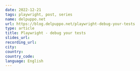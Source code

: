 ```yaml
---
date: 2022-12-21
tags: playwright, post, series
name: delpuppo.net
url: https://blog.delpuppo.net/playwright-debug-your-tests
type: article
title: Playwright - debug your tests
slides_url:
recording_url:
city:
country:
country_code:
language: English
---
```

